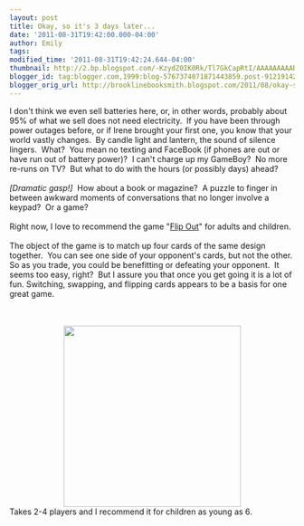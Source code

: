 ```yaml
---
layout: post
title: Okay, so it's 3 days later...
date: '2011-08-31T19:42:00.000-04:00'
author: Emily
tags: 
modified_time: '2011-08-31T19:42:24.644-04:00'
thumbnail: http://2.bp.blogspot.com/-KzydZ0IK0Rk/Tl7GkCapRtI/AAAAAAAAARE/hkj1qp4FRKE/s72-c/flipout-600.jpg
blogger_id: tag:blogger.com,1999:blog-5767374071871443859.post-9121914212373029296
blogger_orig_url: http://brooklinebooksmith.blogspot.com/2011/08/okay-so-its-3-days-later.html
---
```


I don't think we even sell batteries here, or, in other words, probably about 95% of what we sell does not need electricity.&nbsp; If you have been through power outages before, or if Irene brought your first one, you know that your world vastly changes.&nbsp; By candle light and lantern, the sound of silence lingers.&nbsp; What?&nbsp; You mean no texting and FaceBook (if phones&nbsp;are out or have&nbsp;run out of battery power)?&nbsp; I can't charge up my GameBoy?&nbsp; No more re-runs on TV?&nbsp; But what to do with the hours (or possibly days) ahead?<br /><br /><em>[Dramatic gasp!]</em>&nbsp; How about a book or magazine?&nbsp; A puzzle to finger in between awkward moments of conversations that no longer involve a keypad?&nbsp; Or a game?<br /><br />Right now, I love to recommend the game "<a href="http://www.gamewright.com/gamewright/index.php?section=games&amp;page=game&amp;show=255">Flip Out</a>" for adults and&nbsp;children.<br /><br />The object of the game is to match up four cards of the same design together.&nbsp; You can see one side of your opponent's cards, but not the other.&nbsp; So as you trade, you could be benefitting or defeating your opponent.&nbsp; It seems too easy, right?&nbsp; But I assure you that once you get going it is a lot of fun. Switching, swapping, and flipping cards appears to be&nbsp;a basis for&nbsp;one great game.<br /><br /><br /><div class="separator" style="clear: both; text-align: center;"><a href="http://2.bp.blogspot.com/-KzydZ0IK0Rk/Tl7GkCapRtI/AAAAAAAAARE/hkj1qp4FRKE/s1600/flipout-600.jpg" imageanchor="1" style="margin-left: 1em; margin-right: 1em;"><img border="0" height="320" src="http://2.bp.blogspot.com/-KzydZ0IK0Rk/Tl7GkCapRtI/AAAAAAAAARE/hkj1qp4FRKE/s320/flipout-600.jpg" width="313" xaa="true" /></a></div>Takes 2-4 players and I recommend it for children as young as 6.<br />